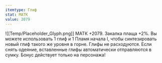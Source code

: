 ```yaml
---
itemtype: Глиф
stat: МАТК 
value: 2079
---
```

![[Temp/Placeholder_Glyph.png]]
МАТК +2079. Закалка плаща +2%. Вы можете использовать 1 глиф и 1 Пламя начала I, чтобы синтезировать новый глиф такого же уровня в горне. Глифы не расходуются. Если снять одеяние, вставленные глифы автоматически отправляются в сумку. Бонус действует только на персонажа!
